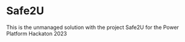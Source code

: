 # Safe2U
This is the unmanaged solution with the project Safe2U for the Power Platform Hackaton 2023
